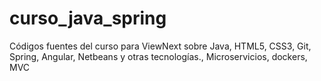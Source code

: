 # curso_java_spring
Códigos fuentes del curso para ViewNext sobre Java, HTML5, CSS3, Git, Spring, Angular, Netbeans y otras tecnologías., Microservicios, dockers, MVC
